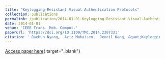 ```yaml
---
title: "Keylogging-Resistant Visual Authentication Protocols"
collection: publications
permalink: /publication/2014-01-01-Keylogging-Resistant-Visual-Authentication-Protocols
date: 2014-01-01
venue: 'IEEE Trans. Mob. Comput.'
paperurl: 'https://doi.org/10.1109/TMC.2014.2307331'
citation: ' DaeHun Nyang,  Aziz Mohaisen,  Jeonil Kang, &quot;Keylogging-Resistant Visual Authentication Protocols.&quot; IEEE Trans. Mob. Comput., 2014.'
---
```

[Access paper here](https://doi.org/10.1109/TMC.2014.2307331){:target="_blank"}
